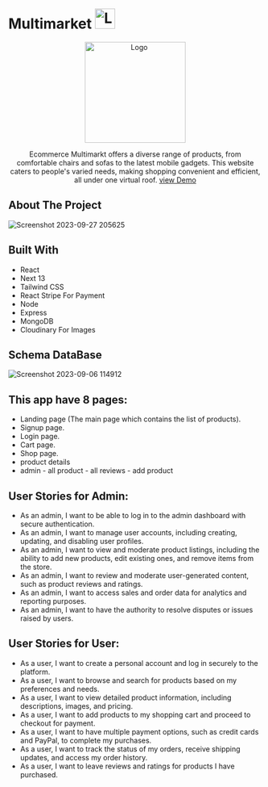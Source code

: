 # Multimarket <img src="https://github.com/YasserAmro0/Multimarket-Ecommerce/assets/87650778/1da84e9c-452e-4787-b81f-c5d236cc3a9a" alt="Logo" height="40">

<div align="center">
  <a href="https://github.com/YasserAmro0/Multimarket-Ecommerce">
    <img src="https://github.com/YasserAmro0/Multimarket-Ecommerce/assets/87650778/1da84e9c-452e-4787-b81f-c5d236cc3a9a" alt="Logo" height="200">
  </a>
  </div>

   <p align="center">
Ecommerce Multimarkt offers a diverse range of products, from comfortable chairs and sofas to the latest mobile gadgets. This website caters to people's varied needs, making shopping convenient and efficient, all under one virtual roof.
     <a href="https://e-multimarket-phi.vercel.app/">view Demo </a>
    <br />
  </p>

  ## About The Project
  ![Screenshot 2023-09-27 205625](https://github.com/YasserAmro0/Multimarket-Ecommerce/assets/87650778/022ce16b-7130-42f2-b623-e6044dcb3625)

## Built With
- React
- Next 13
- Tailwind CSS
- React Stripe For Payment
- Node
- Express
- MongoDB
- Cloudinary For Images

## Schema DataBase

  ![Screenshot 2023-09-06 114912](https://github.com/YasserAmro0/Multimarket-Ecommerce/assets/87650778/00768a6c-39dd-49f7-8cc9-e7601fe855d5)

## This app have 8 pages:
- Landing page (The main page which contains the list of products).
- Signup page.
- Login page.
- Cart page.
- Shop page.
- product details
- admin
       - all product
        - all reviews
        - add product

 ## User Stories for Admin:
  
- As an admin, I want to be able to log in to the admin dashboard with secure authentication.
- As an admin, I want to manage user accounts, including creating, updating, and disabling user profiles.
- As an admin, I want to view and moderate product listings, including the ability to add new products, edit existing ones, and remove items from the store.
- As an admin, I want to review and moderate user-generated content, such as product reviews and ratings.
- As an admin, I want to access sales and order data for analytics and reporting purposes.
- As an admin, I want to have the authority to resolve disputes or issues raised by users.

 ## User Stories for User:

- As a user, I want to create a personal account and log in securely to the platform.
- As a user, I want to browse and search for products based on my preferences and needs.
- As a user, I want to view detailed product information, including descriptions, images, and pricing.
- As a user, I want to add products to my shopping cart and proceed to checkout for payment.
- As a user, I want to have multiple payment options, such as credit cards and PayPal, to complete my purchases.
- As a user, I want to track the status of my orders, receive shipping updates, and access my order history.
- As a user, I want to leave reviews and ratings for products I have purchased.







  


